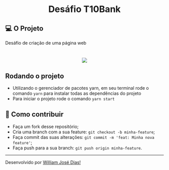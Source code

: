 <h1 align="center">Desáfio T10Bank</h1>

## 💻 O Projeto
Desáfio de criação de uma página web

<h1 align="center" class="teste">
  <img src="./images/giff.gif"/>
</h1>

## Rodando o projeto
- Utilizando o gerenciador de pacotes yarn, em seu terminal rode o comando `yarn` para instalar todas as dependências do projeto 
- Para iniciar o projeto rode o comando `yarn start`

## 🤔 Como contribuir

- Faça um fork desse repositório;
- Cria uma branch com a sua feature: `git checkout -b minha-feature`;
- Faça commit das suas alterações: `git commit -m 'feat: Minha nova feature'`;
- Faça push para a sua branch: `git push origin minha-feature`.

---

Desenvolvido por [William José Dias!](https://github.com/WilliamWJD)
